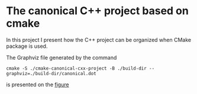 # The canonical C++ project based on cmake

In this project I present how the C++ project can be organized when CMake package is used.

The Graphviz file generated by the command
```
cmake -S ./cmake-canonical-cxx-project -B ./build-dir --graphviz=./build-dir/canonical.dot
```
is presented on the [figure](./graphviz.org)
